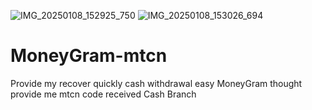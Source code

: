 ![IMG_20250108_152925_750](https://github.com/user-attachments/assets/09f21e27-5f0b-4c51-a307-67162c81f6bc)
![IMG_20250108_153026_694](https://github.com/user-attachments/assets/5a76fad0-6ecc-417e-b54c-5bdeb86a884c)
# MoneyGram-mtcn
Provide my recover quickly cash withdrawal easy MoneyGram thought provide me mtcn code received Cash Branch 

